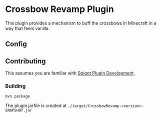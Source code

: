 # Crossbow Revamp Plugin

This plugin provides a mechanism to buff the crossbows in Minecraft in a way that feels vanilla.

## Config

## Contributing

This assumes you are familiar with [Spigot Plugin Development](https://www.spigotmc.org/wiki/spigot-plugin-development/).

### Building

```
mvn package
```

The plugin jarfile is created at `./target/CrossbowRevamp-<version>-SNAPSHOT.jar`
